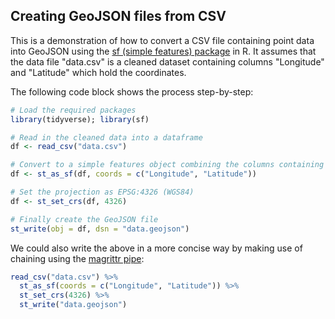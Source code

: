 
## Creating GeoJSON files from CSV

This is a demonstration of how to convert a CSV file containing point data into GeoJSON using the [sf (simple features) package](https://cran.r-project.org/web/packages/sf/vignettes/sf1.html) in R. It assumes that the data file "data.csv" is a cleaned dataset containing columns "Longitude" and "Latitude" which hold the coordinates.

The following code block shows the process step-by-step:

``` R
# Load the required packages
library(tidyverse); library(sf)

# Read in the cleaned data into a dataframe
df <- read_csv("data.csv")

# Convert to a simple features object combining the columns containing the coordinates
df <- st_as_sf(df, coords = c("Longitude", "Latitude"))

# Set the projection as EPSG:4326 (WGS84)
df <- st_set_crs(df, 4326)

# Finally create the GeoJSON file
st_write(obj = df, dsn = "data.geojson")
```

We could also write the above in a more concise way by making use of chaining using the [magrittr pipe](https://cran.r-project.org/web/packages/magrittr/index.html):

``` R
read_csv("data.csv") %>%
  st_as_sf(coords = c("Longitude", "Latitude")) %>%
  st_set_crs(4326) %>%
  st_write("data.geojson")
```
